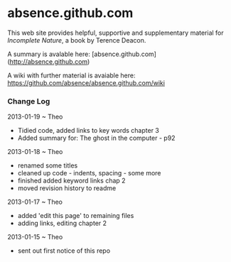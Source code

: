 absence.github.com
==================

This web site provides helpful, supportive and supplementary material for _Incomplete Nature_, a book by Terence Deacon.

A summary is avalable here: [absence.github.com] (http://absence.github.com)

A wiki with further material is avaiable here: https://github.com/absence/absence.github.com/wiki


### Change Log

2013-01-19 ~ Theo
* Tidied code, added links to key words chapter 3
* Added summary for: The ghost in the computer - p92

2013-01-18 ~ Theo
* renamed some titles
* cleaned up code - indents, spacing - some more
* finished added keyword links chap 2
* moved revision history to readme

2013-01-17 ~ Theo
* added 'edit this page' to remaining files
* adding links, editing chapter 2

2013-01-15 ~ Theo
* sent out first notice of this repo
  
